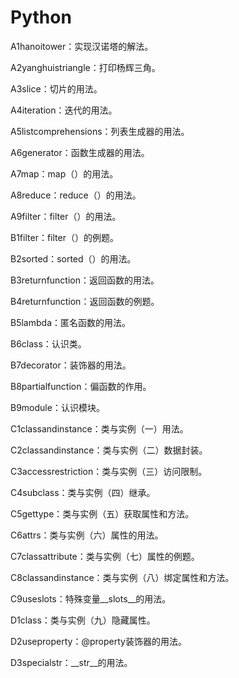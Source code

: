 # Python
A1hanoitower：实现汉诺塔的解法。

A2yanghuistriangle：打印杨辉三角。

A3slice：切片的用法。

A4iteration：迭代的用法。

A5listcomprehensions：列表生成器的用法。

A6generator：函数生成器的用法。

A7map：map（）的用法。

A8reduce：reduce（）的用法。

A9filter：filter（）的用法。

B1filter：filter（）的例题。

B2sorted：sorted（）的用法。

B3returnfunction：返回函数的用法。

B4returnfunction：返回函数的例题。

B5lambda：匿名函数的用法。

B6class：认识类。

B7decorator：装饰器的用法。

B8partialfunction：偏函数的作用。

B9module：认识模块。

C1classandinstance：类与实例（一）用法。

C2classandinstance：类与实例（二）数据封装。

C3accessrestriction：类与实例（三）访问限制。

C4subclass：类与实例（四）继承。

C5gettype：类与实例（五）获取属性和方法。

C6attrs：类与实例（六）属性的用法。

C7classattribute：类与实例（七）属性的例题。

C8classandinstance：类与实例（八）绑定属性和方法。

C9useslots：特殊变量__slots__的用法。

D1class：类与实例（九）隐藏属性。

D2useproperty：@property装饰器的用法。

D3specialstr：__str__的用法。
